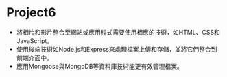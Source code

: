# Project6
- 將相片和影片整合至網站或應用程式需要使用相應的技術，如HTML、CSS和JavaScript。
- 使用後端技術如Node.js和Express來處理檔案上傳和存儲，並將它們整合到前端介面中。
- 應用Mongoose與MongoDB等資料庫技術能更有效管理檔案。
